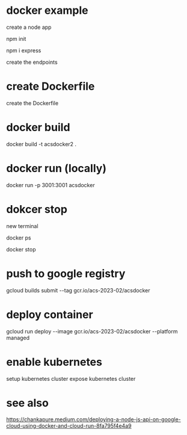# docker example
create a node app  

npm init

npm i express

create the endpoints

# create Dockerfile
create the Dockerfile

# docker build
docker build -t acsdocker2 .

# docker run (locally)
docker run -p 3001:3001 acsdocker

# dokcer stop
new terminal

docker ps

docker stop <processid>

# push to google registry
gcloud builds submit --tag gcr.io/acs-2023-02/acsdocker

# deploy container
gcloud run deploy --image gcr.io/acs-2023-02/acsdocker --platform managed


# enable kubernetes
setup kubernetes cluster
expose kubernetes cluster


# see also
https://chankapure.medium.com/deploying-a-node-js-api-on-google-cloud-using-docker-and-cloud-run-8fa795f4e4a9